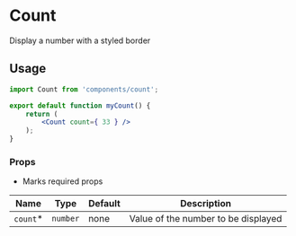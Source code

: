 Count
===

Display a number with a styled border

## Usage

```jsx
import Count from 'components/count';

export default function myCount() {
	return (
		<Count count={ 33 } />
	);
}
```

### Props

* Marks required props

Name | Type | Default | Description
--- | --- | --- | ---
`count`* | `number` | none | Value of the number to be displayed

